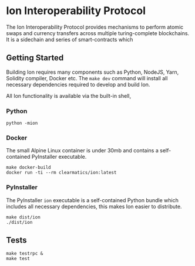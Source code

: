 # Ion Interoperability Protocol

The Ion Interoperability Protocol provides mechanisms to perform atomic swaps and currency transfers across
multiple turing-complete blockchains. It is a sidechain and series of smart-contracts which 

## Getting Started

Building Ion requires many components such as Python, NodeJS, Yarn, Solidity compiler, Docker etc.
The `make dev` command will install all necessary dependencies required to develop and build Ion.

All Ion functionality is available via the built-in shell,

### Python

```commandline
python -mion
```

### Docker

The small Alpine Linux container is under 30mb and contains a self-contained PyInstaller executable.

```commandline
make docker-build
docker run -ti --rm clearmatics/ion:latest 
```

### PyInstaller

The PyInstaller `ion` executable is a self-contained Python bundle which includes all necessary dependencies,
this makes Ion easier to distribute.  

```commandline
make dist/ion
./dist/ion
```

## Tests

```
make testrpc &
make test
```
